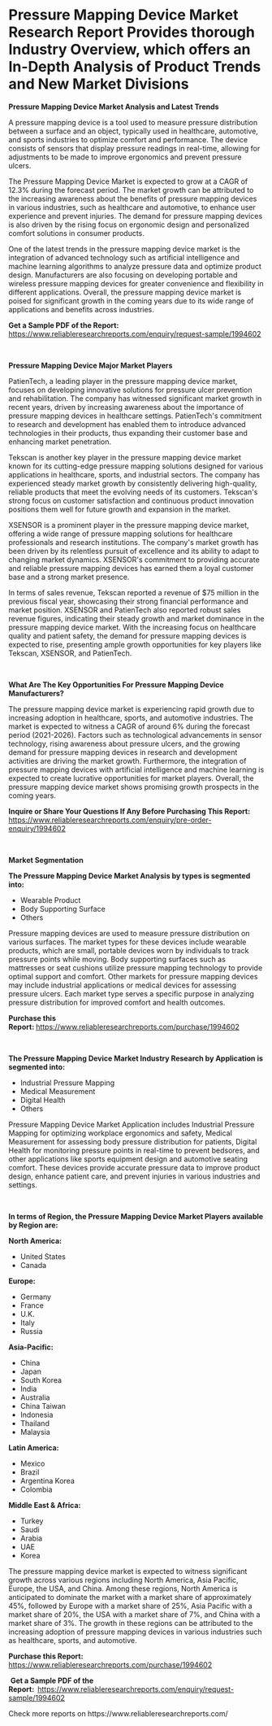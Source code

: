 <p><h1>Pressure Mapping Device Market Research Report Provides thorough Industry Overview, which offers an In-Depth Analysis of Product Trends and New Market Divisions</h1></p><p><strong>Pressure Mapping Device Market Analysis and Latest Trends</strong></p>
<p><p>A pressure mapping device is a tool used to measure pressure distribution between a surface and an object, typically used in healthcare, automotive, and sports industries to optimize comfort and performance. The device consists of sensors that display pressure readings in real-time, allowing for adjustments to be made to improve ergonomics and prevent pressure ulcers.</p><p>The Pressure Mapping Device Market is expected to grow at a CAGR of 12.3% during the forecast period. The market growth can be attributed to the increasing awareness about the benefits of pressure mapping devices in various industries, such as healthcare and automotive, to enhance user experience and prevent injuries. The demand for pressure mapping devices is also driven by the rising focus on ergonomic design and personalized comfort solutions in consumer products.</p><p>One of the latest trends in the pressure mapping device market is the integration of advanced technology such as artificial intelligence and machine learning algorithms to analyze pressure data and optimize product design. Manufacturers are also focusing on developing portable and wireless pressure mapping devices for greater convenience and flexibility in different applications. Overall, the pressure mapping device market is poised for significant growth in the coming years due to its wide range of applications and benefits across industries.</p></p>
<p><strong>Get a Sample PDF of the Report:&nbsp;</strong> <a href="https://www.reliableresearchreports.com/enquiry/request-sample/1994602">https://www.reliableresearchreports.com/enquiry/request-sample/1994602</a></p>
<p>&nbsp;</p>
<p><strong>Pressure Mapping Device Major Market Players</strong></p>
<p><p>PatienTech, a leading player in the pressure mapping device market, focuses on developing innovative solutions for pressure ulcer prevention and rehabilitation. The company has witnessed significant market growth in recent years, driven by increasing awareness about the importance of pressure mapping devices in healthcare settings. PatienTech's commitment to research and development has enabled them to introduce advanced technologies in their products, thus expanding their customer base and enhancing market penetration.</p><p>Tekscan is another key player in the pressure mapping device market known for its cutting-edge pressure mapping solutions designed for various applications in healthcare, sports, and industrial sectors. The company has experienced steady market growth by consistently delivering high-quality, reliable products that meet the evolving needs of its customers. Tekscan's strong focus on customer satisfaction and continuous product innovation positions them well for future growth and expansion in the market.</p><p>XSENSOR is a prominent player in the pressure mapping device market, offering a wide range of pressure mapping solutions for healthcare professionals and research institutions. The company's market growth has been driven by its relentless pursuit of excellence and its ability to adapt to changing market dynamics. XSENSOR's commitment to providing accurate and reliable pressure mapping devices has earned them a loyal customer base and a strong market presence.</p><p>In terms of sales revenue, Tekscan reported a revenue of $75 million in the previous fiscal year, showcasing their strong financial performance and market position. XSENSOR and PatienTech also reported robust sales revenue figures, indicating their steady growth and market dominance in the pressure mapping device market. With the increasing focus on healthcare quality and patient safety, the demand for pressure mapping devices is expected to rise, presenting ample growth opportunities for key players like Tekscan, XSENSOR, and PatienTech.</p></p>
<p>&nbsp;</p>
<p><strong>What Are The Key Opportunities For Pressure Mapping Device Manufacturers?</strong></p>
<p><p>The pressure mapping device market is experiencing rapid growth due to increasing adoption in healthcare, sports, and automotive industries. The market is expected to witness a CAGR of around 6% during the forecast period (2021-2026). Factors such as technological advancements in sensor technology, rising awareness about pressure ulcers, and the growing demand for pressure mapping devices in research and development activities are driving the market growth. Furthermore, the integration of pressure mapping devices with artificial intelligence and machine learning is expected to create lucrative opportunities for market players. Overall, the pressure mapping device market shows promising growth prospects in the coming years.</p></p>
<p><strong>Inquire or Share Your Questions If Any Before Purchasing This Report:</strong> <a href="https://www.reliableresearchreports.com/enquiry/pre-order-enquiry/1994602">https://www.reliableresearchreports.com/enquiry/pre-order-enquiry/1994602</a></p>
<p>&nbsp;</p>
<p><strong>Market Segmentation</strong></p>
<p><strong>The Pressure Mapping Device Market Analysis by types is segmented into:</strong></p>
<p><ul><li>Wearable Product</li><li>Body Supporting Surface</li><li>Others</li></ul></p>
<p><p>Pressure mapping devices are used to measure pressure distribution on various surfaces. The market types for these devices include wearable products, which are small, portable devices worn by individuals to track pressure points while moving. Body supporting surfaces such as mattresses or seat cushions utilize pressure mapping technology to provide optimal support and comfort. Other markets for pressure mapping devices may include industrial applications or medical devices for assessing pressure ulcers. Each market type serves a specific purpose in analyzing pressure distribution for improved comfort and health outcomes.</p></p>
<p><strong>Purchase this Report:&nbsp;</strong><a href="https://www.reliableresearchreports.com/purchase/1994602">https://www.reliableresearchreports.com/purchase/1994602</a></p>
<p>&nbsp;</p>
<p><strong>The Pressure Mapping Device Market Industry Research by Application is segmented into:</strong></p>
<p><ul><li>Industrial Pressure Mapping</li><li>Medical Measurement</li><li>Digital Health</li><li>Others</li></ul></p>
<p><p>Pressure Mapping Device Market Application includes Industrial Pressure Mapping for optimizing workplace ergonomics and safety, Medical Measurement for assessing body pressure distribution for patients, Digital Health for monitoring pressure points in real-time to prevent bedsores, and other applications like sports equipment design and automotive seating comfort. These devices provide accurate pressure data to improve product design, enhance patient care, and prevent injuries in various industries and settings.</p></p>
<p>&nbsp;</p>
<p><strong>In terms of Region, the Pressure Mapping Device Market Players available by Region are:</strong></p>
<p>
    <p> <strong> North America: </strong>
        <ul>
            <li>United States</li>
            <li>Canada</li>
        </ul>
        </p> 
    <p> <strong> Europe: </strong>
        <ul>
            <li>Germany</li>
            <li>France</li>
            <li>U.K.</li>
            <li>Italy</li>
            <li>Russia</li>
        </ul>
        </p> 
    <p> <strong> Asia-Pacific: </strong>
        <ul>
            <li>China</li>
            <li>Japan</li>
            <li>South Korea</li>
            <li>India</li>
            <li>Australia</li>
            <li>China Taiwan</li>
            <li>Indonesia</li>
            <li>Thailand</li>
            <li>Malaysia</li>
        </ul>
        </p> 
    <p> <strong> Latin America: </strong>
        <ul>
            <li>Mexico</li>
            <li>Brazil</li>
            <li>Argentina Korea</li>
            <li>Colombia</li>
        </ul>
        </p> 
    <p> <strong> Middle East & Africa: </strong>
        <ul>
            <li>Turkey</li>
            <li>Saudi</li>
            <li>Arabia</li>
            <li>UAE</li>
            <li>Korea</li>
        </ul>
    </p>
    </p>
<p><p>The pressure mapping device market is expected to witness significant growth across various regions including North America, Asia Pacific, Europe, the USA, and China. Among these regions, North America is anticipated to dominate the market with a market share of approximately 45%, followed by Europe with a market share of 25%, Asia Pacific with a market share of 20%, the USA with a market share of 7%, and China with a market share of 3%. The growth in these regions can be attributed to the increasing adoption of pressure mapping devices in various industries such as healthcare, sports, and automotive.</p></p>
<p><strong>Purchase this Report: </strong><a href="https://www.reliableresearchreports.com/purchase/1994602">https://www.reliableresearchreports.com/purchase/1994602</a></p>
<p>&nbsp;<strong>Get a Sample PDF of the Report:&nbsp;&nbsp;</strong><a href="https://www.reliableresearchreports.com/enquiry/request-sample/1994602">https://www.reliableresearchreports.com/enquiry/request-sample/1994602</a></p>
<p><strong></strong></p>
<p>Check more reports on https://www.reliableresearchreports.com/</p>